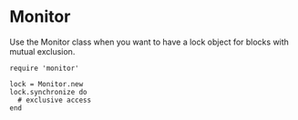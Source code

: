 # Monitor

Use the Monitor class when you want to have a lock object for blocks with
mutual exclusion.

    require 'monitor'

    lock = Monitor.new
    lock.synchronize do
      # exclusive access
    end